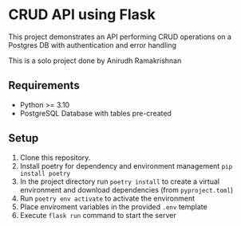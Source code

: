# CRUD API using Flask

This project demonstrates an API performing CRUD operations on a Postgres DB with authentication and error handling

This is a solo project done by Anirudh Ramakrishnan

## Requirements
- Python >= 3.10
- PostgreSQL Database with tables pre-created

## Setup
1. Clone this repository.
2. Install poetry for dependency and environment management `pip install poetry`
1. In the project directory run `poetry install` to create a virtual environment and download dependencies (from `pyproject.toml`)
2. Run `poetry env activate` to activate the environment
3. Place enviroment variables in the provided `.env` template
4. Execute `flask run` command to start the server